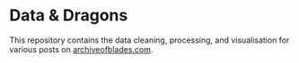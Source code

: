 # Data & Dragons

This repository contains the data cleaning, processing, and visualisation for 
various posts on [archiveofblades.com](archiveofblades.com).
